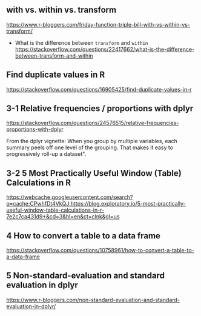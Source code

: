 ## with vs. within vs. transform
https://www.r-bloggers.com/friday-function-triple-bill-with-vs-within-vs-transform/

- What is the difference between `transform` and `within`
https://stackoverflow.com/questions/22417662/what-is-the-difference-between-transform-and-within

## Find duplicate values in R
https://stackoverflow.com/questions/16905425/find-duplicate-values-in-r

## 3-1 Relative frequencies / proportions with dplyr
https://stackoverflow.com/questions/24576515/relative-frequencies-proportions-with-dplyr

From the dplyr vignette:
When you group by multiple variables, each summary peels off one level of the grouping. That makes it easy to progressively roll-up a dataset".

## 3-2 5 Most Practically Useful Window (Table) Calculations in R

https://webcache.googleusercontent.com/search?q=cache:CPwhfDt4VkQJ:https://blog.exploratory.io/5-most-practically-useful-window-table-calculations-in-r-7e2c7ca431d9+&cd=3&hl=en&ct=clnk&gl=us

## 4 How to convert a table to a data frame
https://stackoverflow.com/questions/10758961/how-to-convert-a-table-to-a-data-frame

## 5 Non-standard-evaluation and standard evaluation in dplyr
https://www.r-bloggers.com/non-standard-evaluation-and-standard-evaluation-in-dplyr/
